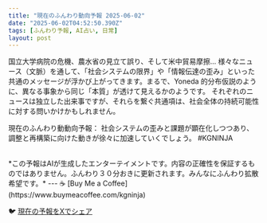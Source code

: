 ```yaml
---
title: "現在のふんわり動向予報 2025-06-02"
date: "2025-06-02T04:52:50.390Z"
tags: [ふんわり予報, AI占い, 日常]
layout: post
---
```



国立大学病院の危機、農水省の見立て誤り、そして米中貿易摩擦…  様々なニュース（文脈）を通して、「社会システムの限界」や「情報伝達の歪み」といった共通のメッセージが浮かび上がってきます。まるで、Yoneda 的分布仮説のように、異なる事象から同じ「本質」が透けて見えるかのようです。  それぞれのニュースは独立した出来事ですが、それらを繋ぐ共通項は、社会全体の持続可能性に対する問いかけかもしれません。

現在のふんわり動動向予報：
社会システムの歪みと課題が顕在化しつつあり、調整と再構築に向けた動きが徐々に加速していくでしょう。 #KGNINJA

<br>
*この予報はAIが生成したエンターテイメントです。内容の正確性を保証するものではありません。ふんわり３０分おきに更新されます。みんなにふんわり拡散希望です。*
---
☕️ [Buy Me a Coffee](https://www.buymeacoffee.com/kgninja)

🐦 [現在の予報をXでシェア](https://twitter.com/intent/tweet?text=%E7%8F%BE%E5%9C%A8%E3%81%AE%E3%81%B5%E3%82%93%E3%82%8F%E3%82%8A%E4%BA%88%E5%A0%B1%3A%20%E3%80%8C%E5%9B%BD%E7%AB%8B%E5%A4%A7%E5%AD%A6%E7%97%85%E9%99%A2%E3%81%AE%E5%8D%B1%E6%A9%9F%E3%80%81%E8%BE%B2%E6%B0%B4%E7%9C%81%E3%81%AE%E8%A6%8B%E7%AB%8B%E3%81%A6%E8%AA%A4%E3%82%8A%E3%80%81%E3%81%9D%E3%81%97%E3%81%A6%E7%B1%B3%E4%B8%AD%E8%B2%BF%E6%98%93%E6%91%A9%E6%93%A6%E2%80%A6%20%20%E6%A7%98%E3%80%85%E3%81%AA%E3%83%8B%E3%83%A5%E3%83%BC%E3%82%B9%EF%BC%88%E6%96%87%E8%84%88%EF%BC%89%E3%82%92%E9%80%9A%E3%81%97%E3%81%A6%E3%80%81%E3%80%8C%E7%A4%BE%E4%BC%9A%E3%82%B7%E3%82%B9%E3%83%86%E3%83%A0%E3%81%AE%E9%99%90%E7%95%8C%E3%80%8D%E3%82%84%E3%80%8C%E6%83%85%E5%A0%B1%E4%BC%9D%E9%81%94%E3%81%AE%E6%AD%AA%E3%81%BF%E3%80%8D%E3%81%A8%E3%81%84%E3%81%A3%E3%81%9F%E5%85%B1%E9%80%9A%E3%81%AE%E3%83%A1%E3%83%83%E3%82%BB%E3%83%BC%E3%82%B8%E3%81%8C%E6%B5%AE%E3%81%8B%E3%81%B3%E4%B8%8A%E3%81%8C%E3%81%A3%E3%81%A6%E3%81%8D%E3%81%BE%E3%81%99%E3%80%82%E3%80%8D%23KGNINJA%20%E7%B6%9A%E3%81%8D%E3%81%AF%E3%83%96%E3%83%AD%E3%82%B0%E3%81%A7%EF%BC%81%F0%9F%91%87&url=https%3A%2F%2Fkg-ninja.github.io%2FFunwariyoso%2F)
